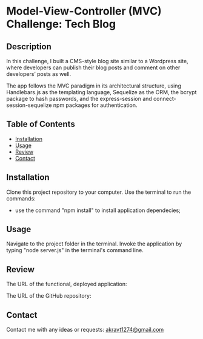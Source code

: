 # Model-View-Controller (MVC) Challenge: Tech Blog

## Description
In this challenge, I built a CMS-style blog site similar to a Wordpress site, where developers can publish their blog posts and comment on other developers’ posts as well.

The app follows the MVC paradigm in its architectural structure, using Handlebars.js as the templating language, Sequelize as the ORM, the bcrypt package to hash passwords, and the express-session and connect-session-sequelize npm packages for authentication.

## Table of Contents
* [Installation](#installation)
* [Usage](#usage)
* [Review](#review)
* [Contact](#contact)

## Installation
Clone this project repository to your computer. 
Use the terminal to run the commands:
- use the command "npm install" to install application dependecies;

## Usage
Navigate to the project folder in the terminal. Invoke the application by typing "node server.js" in the terminal's command line. 

## Review
The URL of the functional, deployed application:

The URL of the GitHub repository:

## Contact
Contact me with any ideas or requests: akravt1274@gmail.com
